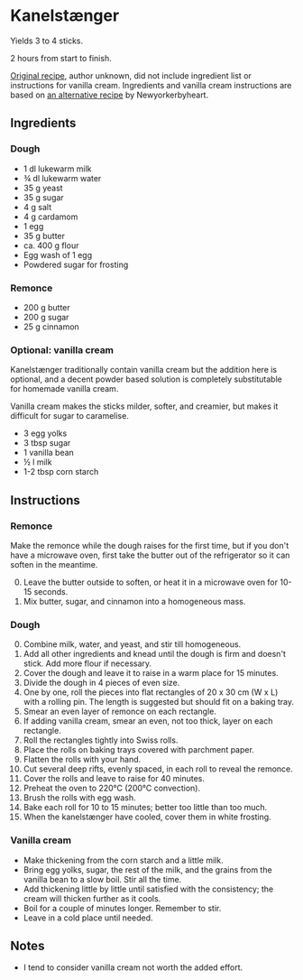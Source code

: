 # Kanelstænger

Yields 3 to 4 sticks.

2 hours from start to finish.

[Original recipe][original], author unknown,
did not include ingredient list or instructions for vanilla cream.
Ingredients and vanilla cream instructions are based on
[an alternative recipe][ingredients] by Newyorkerbyheart.

## Ingredients

### Dough

* 1 dl lukewarm milk
* ¾ dl lukewarm water
* 35 g yeast
* 35 g sugar
* 4 g salt
* 4 g cardamom
* 1 egg
* 35 g butter
* ca. 400 g flour
* Egg wash of 1 egg
* Powdered sugar for frosting

### Remonce

* 200 g butter
* 200 g sugar
* 25 g cinnamon

### Optional: vanilla cream

Kanelstænger traditionally contain vanilla cream
but the addition here is optional,
and a decent powder based solution
is completely substitutable for homemade vanilla cream.

Vanilla cream makes the sticks milder, softer, and creamier,
but makes it difficult for sugar to caramelise.

* 3 egg yolks
* 3 tbsp sugar
* 1 vanilla bean
* ½ l milk
* 1-2 tbsp corn starch

## Instructions

### Remonce

Make the remonce while the dough raises for the first time,
but if you don't have a microwave oven,
first take the butter out of the refrigerator
so it can soften in the meantime.

0. Leave the butter outside to soften,
   or heat it in a microwave oven for 10-15 seconds.
0. Mix butter, sugar, and cinnamon into a homogeneous mass.

### Dough

0. Combine milk, water, and yeast, and stir till homogeneous.
0. Add all other ingredients and knead until the dough is firm
   and doesn't stick.
   Add more flour if necessary.
0. Cover the dough and leave it to raise in a warm place for 15 minutes.
0. Divide the dough in 4 pieces of even size.
0. One by one, roll the pieces into flat rectangles of 20 x 30 cm (W x L)
   with a rolling pin.
   The length is suggested but should fit on a baking tray.
0. Smear an even layer of remonce on each rectangle.
0. If adding vanilla cream, smear an even, not too thick, layer on each rectangle.
0. Roll the rectangles tightly into Swiss rolls.
0. Place the rolls on baking trays covered with parchment paper.
0. Flatten the rolls with your hand.
0. Cut several deep rifts, evenly spaced, in each roll
   to reveal the remonce.
0. Cover the rolls and leave to raise for 40 minutes.
0. Preheat the oven to 220&deg;C (200&deg;C convection).
0. Brush the rolls with egg wash.
0. Bake each roll for 10 to 15 minutes; better too little than too much.
0. When the kanelstænger have cooled, cover them in white frosting.

### Vanilla cream

* Make thickening from the corn starch and a little milk.
* Bring egg yolks, sugar, the rest of the milk,
  and the grains from the vanilla bean to a slow boil.
  Stir all the time.
* Add thickening little by little until satisfied with the consistency;
  the cream will thicken further as it cools.
* Boil for a couple of minutes longer. Remember to stir.
* Leave in a cold place until needed.

## Notes

* I tend to consider vanilla cream not worth the added effort.

[original]: http://www.opskriftsamlingen.dk/kageopskrifter/kanelstang-bedre-end-bagerens.htm
[ingredients]: http://www.newyorkerbyheart.com/2007/06/kanelstaenger-med-creme-og-remonce.html
